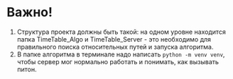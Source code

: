 # **Важно!**
1) Структура проекта должны быть такой: на одном уровне находится папка TimeTable_Algo и TimeTable_Server - это необходимо для правильного поиска относительных путей и запуска алгоритма.
2) В папке алгоритма в терминале надо написать ```python -m venv venv```, чтобы сервер мог нормально работать и понимать, как вызывать питон.